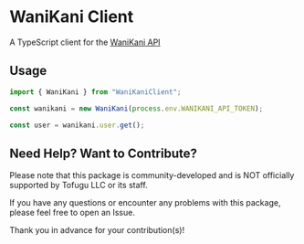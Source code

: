 # WaniKani Client
A TypeScript client for the [WaniKani API](https://docs.api.wanikani.com/20170710/)

## Usage



```typescript
import { WaniKani } from "WaniKaniClient";

const wanikani = new WaniKani(process.env.WANIKANI_API_TOKEN);

const user = wanikani.user.get();
```

## Need Help? Want to Contribute?

Please note that this package is community-developed and is NOT officially supported by Tofugu LLC or its staff.

If you have any questions or encounter any problems with this package, please feel free to open an Issue.

Thank you in advance for your contribution(s)!